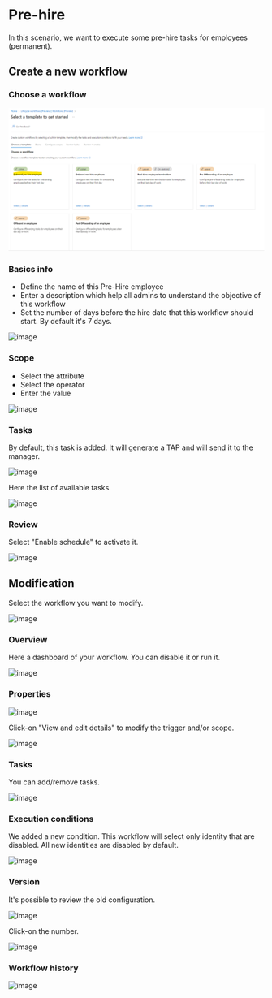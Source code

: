 # Pre-hire
In this scenario, we want to execute some pre-hire tasks for employees (permanent).

## Create a new workflow
### Choose a workflow

![image](./images/PreHire_1.png)

### Basics info
- Define the name of this Pre-Hire employee
- Enter a description which help all admins to understand the objective of this workflow
- Set the number of days before the hire date that this workflow should start. By default it's 7 days.

![image](./images/WF_Pre-Hire_2.png)


### Scope
- Select the attribute
- Select the operator
- Enter the value

![image](./images/WF_Pre-Hire_3.png)

### Tasks
By default, this task is added. It will generate a TAP and will send it to the manager.

![image](./images/WF_Pre-Hire_4.png)

Here the list of available tasks.

![image](./images/WF_Pre-Hire_4.1.png)


### Review
Select "Enable schedule" to activate it.

![image](./images/WF_Pre-Hire_5.png)


## Modification
Select the workflow you want to modify.

![image](./images/WF_Pre-Hire_6.png)


### Overview
Here a dashboard of your workflow. You can disable it or run it.

![image](./images/WF_Pre-Hire_7.png)


### Properties

![image](./images/WF_Pre-Hire_8.png)

Click-on "View and edit details" to modify the trigger and/or scope.

![image](./images/WF_Pre-Hire_8.1.png)


### Tasks
You can add/remove tasks.

![image](./images/WF_Pre-Hire_8.0.png)


### Execution conditions
We added a new condition. This workflow will select only identity that are disabled. All new identities are disabled by default.

![image](./images/WF_Pre-Hire_8.2.png)


### Version
It's possible to review the old configuration.

![image](./images/WF_Pre-Hire_8.3.png)

Click-on the number.

![image](./images/WF_Pre-Hire_8.4.png)


### Workflow history

![image](./images/WF_Pre-Hire_8.5.png)



